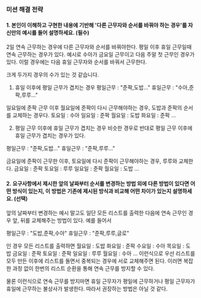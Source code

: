 ### 미션 해결 전략 
#### 1. 본인이 이해하고 구현한 내용에 기반해 '다른 근무자와 순서를 바꿔야 하는 경우'를 자신만의 예시를 들어 설명하세요. (필수)       
2일 연속 근무하는 경우에 다른 근무자와 순서를 바꿔야한다.
평일 이후 휴일 근무일때 연속 근무하는 경우가 있다.
예시로 수아가 금요일 근무이고 다음 주말 첫 근무인 경우가 있다.
이럴 경우에는 다음 휴일 근무자와 순서를 바꿔서 근무한다.

크게 두가지 경우의 수가 있는 것 같습니다.
1. 휴일 이후에 평일 근무가 겹치는 경우
평일근무 : "준팍,도밥..."
휴일근무 : "수아,준팍,루루..."

일요일에 준팍 근무 이후 월요일에 준팍이 다시 근무해야하는 경우, 도밥과 준팍의 순서를 교체하는 경우다.
토요일 : 수아
일요일 : 준팍
월요일 : 도밥
화요일 : 준팍
...

2. 평일 근무 이후에 휴일 근무가 겹치는 경우
비슷한 경우로 반대로 평일 근무 이후에 휴일 근무가 겹치는 경우가 있다.

평일근무 : "준팍,도밥..."
휴일근무 : "준팍,루루..."

금요일에 준팍이 근무한 이후, 토요일에 다시 준팍이 근무해야하는 경우, 루루와 교체한다.
금요일 : 준팍
토요일 : 루루
일요일 : 준팍
월요일 : 도밥
...


#### 2. 요구사항에서 제시한 앞의 날짜부터 순서를 변경하는 방법 외에 다른 방법이 있다면 어떤 방식이 있는지, 이 방법은 기존에 제시된 방식과 비교해 어떤 차이가 있는지 설명하세요. (선택)
앞의 날짜부터 변경하는 예시 말고도 일단 모든 리스트를 출력한 다음에 연속 근무인 경우 앞, 뒤를 교체해주는 방법이 있다.
예를 들어서

평일근무 : "도밥,준팍,수아"
휴일근무 : "준팍,루루,글로"

인 경우 모든 리스트를 출력하면
월요일 : 도밥
화요일 : 준팍
수요일 : 수아
목요일 : 도밥
금요일 : 준팍
토요일 : 준팍
일요일 : 루루
월요일 : 수아
...
이런식으로 우선 리스트를 모두 만든 이후에 리스트를 돌면서 중복되는 경우에 서로 교체해주면 된다.
이러면 복잡한 과정 없이 한번의 리스트 순환을 통해 연속 근무를 방지할 수 있다.

물론 이런식으로 연속 근무를 방지마면 휴일 근무자가 평일에 근무하거나 평일 근무자가 휴일에 근무하는
불상사가 발생한다. 따라서 권장하는 방법은 아닐 것 같다.
